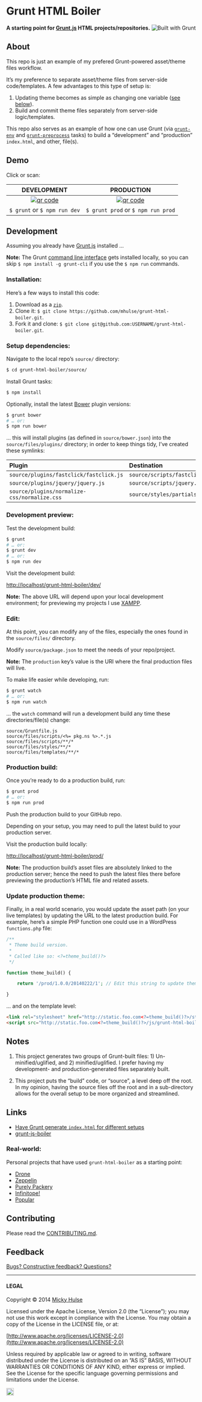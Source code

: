 # Grunt HTML Boiler

<a href="http://gruntjs.com/" title="Built with Grunt"><img src="https://cdn.gruntjs.com/builtwith.png" alt="Built with Grunt" align="right"></a>

**A starting point for [Grunt.js](http://gruntjs.com/) HTML projects/repositories.**

## About

This repo is just an example of my prefered Grunt-powered asset/theme files workflow.

It’s my preference to separate asset/theme files from server-side code/templates. A few advantages to this type of setup is:

1. Updating theme becomes as simple as changing one variable ([see below](#update-production-theme)).
1. Build and commit theme files separately from server-side logic/templates.

This repo also serves as an example of how one can use Grunt (via [`grunt-env`](https://github.com/jsoverson/grunt-env/) and [`grunt-preprocess`](https://github.com/jsoverson/grunt-preprocess/) tasks) to build a “development” and “production” `index.html`, and other, file(s).

## Demo

Click or scan:

DEVELOPMENT | PRODUCTION
:-: | :-:
[![qr code](http://chart.apis.google.com/chart?cht=qr&chl=http://mhulse.github.io/grunt-html-boiler/dev/&chs=240x240)](http://mhulse.github.io/grunt-html-boiler/dev/) | [![qr code](http://chart.apis.google.com/chart?cht=qr&chl=http://mhulse.github.io/grunt-html-boiler/prod/&chs=240x240)](http://mhulse.github.io/grunt-html-boiler/prod/)
`$ grunt` or `$ npm run dev` | `$ grunt prod` or `$ npm run prod`

## Development

Assuming you already have [Grunt.js](http://gruntjs.com/) installed …

**Note:** The Grunt [command line interface](https://github.com/gruntjs/grunt-cli) gets installed locally, so you can skip `$ npm install -g grunt-cli` if you use the `$ npm run` commands.

### Installation:

Here’s a few ways to install this code:

1. Download as a [`zip`](https://github.com/mhulse/grunt-html-boiler/archive/gh-pages.zip).
1. Clone it: `$ git clone https://github.com/mhulse/grunt-html-boiler.git`.
1. Fork it and clone: `$ git clone git@github.com:USERNAME/grunt-html-boiler.git`.

### Setup dependencies:

Navigate to the local repo’s `source/` directory:

```bash
$ cd grunt-html-boiler/source/
```

Install Grunt tasks:

```bash
$ npm install
```

Optionally, install the latest [Bower](http://bower.io/) plugin versions:

```bash
$ grunt bower
# … or:
$ npm run bower
```

… this will install plugins (as defined in `source/bower.json`) into the `source/files/plugins/` directory; in order to keep things tidy, I’ve created these symlinks:

Plugin | Destination
:-- | :--
`source/plugins/fastclick/fastclick.js` | `source/scripts/fastclick.js`
`source/plugins/jquery/jquery.js` | `source/scripts/jquery.js`
`source/plugins/normalize-css/normalize.css` | `source/styles/partials/_normalize.scss`

### Development preview:

Test the development build:

```bash
$ grunt
# … or:
$ grunt dev
# … or:
$ npm run dev
```

Visit the development build:

<http://localhost/grunt-html-boiler/dev/>

**Note:** The above URL will depend upon your local development environment; for previewing my projects I use [XAMPP](http://www.apachefriends.org/index.html).

### Edit:

At this point, you can modify any of the files, especially the ones found in the `source/files/` directory.

Modify `source/package.json` to meet the needs of your repo/project.

**Note:** The `production` key’s value is the URI where the final production files will live.

To make life easier while developing, run:

```bash
$ grunt watch
# … or:
$ npm run watch
```

… the `watch` command will run a development build any time these directories/file(s) change:

```text
source/Gruntfile.js
source/files/scripts/<%= pkg.ns %>.*.js
source/files/scripts/**/*
source/files/styles/**/*
source/files/templates/**/*
```

### Production build:

Once you’re ready to do a production build, run:

```bash
$ grunt prod
# … or:
$ npm run prod
```

Push the production build to your GitHub repo.

Depending on your setup, you may need to pull the latest build to your production server.

Visit the production build locally:

<http://localhost/grunt-html-boiler/prod/>

**Note:** The production build’s asset files are absolutely linked to the production server; hence the need to push the latest files there before previewing the production’s HTML file and related assets.

### Update production theme:

Finally, in a real world scenario, you would update the asset path (on your live templates) by updating the URL to the latest production build. For example, here’s a simple PHP function one could use in a WordPress `functions.php` file:

```php
/**
 * Theme build version.
 *
 * Called like so: <?=theme_build()?>
 */

function theme_build() {

	return '/prod/1.0.0/20140222/1'; // Edit this string to update theme across site.

}
```

… and on the template level:

```html
<link rel="stylesheet" href="http://static.foo.com<?=theme_build()?>/styles/grunt-html-boiler.min.css">
<script src="http://static.foo.com<?=theme_build()?>/js/grunt-html-boiler.min.js"></script>
```

## Notes

1. This project generates two groups of Grunt-built files: 1) Un-minified/uglified, and 2) minified/uglified. I prefer having my development- and production-generated files separately built.

1. This project puts the “build” code, or “source”, a level deep off the root. In my opinion, having the source files off the root and in a sub-directory allows for the overall setup to be more organized and streamlined.

## Links

* [Have Grunt generate `index.html` for different setups](http://stackoverflow.com/a/14970339/922323)
* [grunt-js-boiler](https://github.com/mhulse/grunt-js-boiler)

### Real-world:

Personal projects that have used `grunt-html-boiler` as a starting point:

* [Drone](https://github.com/registerguard/drone)
* [Zeppelin](https://github.com/registerguard/zeppelin)
* [Purely Packery](https://github.com/mhulse/purely-packery)
* [Infinitope!](https://github.com/mhulse/infinitope)
* [Popular](https://github.com/rgpages/popular)

## Contributing

Please read the [CONTRIBUTING.md](https://github.com/user/grunt-html-boiler/blob/branch/CONTRIBUTING.md).

## Feedback

[Bugs? Constructive feedback? Questions?](https://github.com/mhulse/grunt-html-boiler/issues/new?title=Your%20code%20sucks!&body=Here%27s%20why%3A%20)

---

#### LEGAL

Copyright © 2014 [Micky Hulse](http://mky.io)

Licensed under the Apache License, Version 2.0 (the “License”); you may not use this work except in compliance with the License. You may obtain a copy of the License in the LICENSE file, or at:

[http://www.apache.org/licenses/LICENSE-2.0](http://www.apache.org/licenses/LICENSE-2.0)

Unless required by applicable law or agreed to in writing, software distributed under the License is distributed on an ”AS IS” BASIS, WITHOUT WARRANTIES OR CONDITIONS OF ANY KIND, either express or implied. See the License for the specific language governing permissions and limitations under the License.

<img width="20" height="20" align="absmiddle" src="https://github.global.ssl.fastly.net/images/icons/emoji/octocat.png" alt=":octocat:" title=":octocat:" class="emoji">
